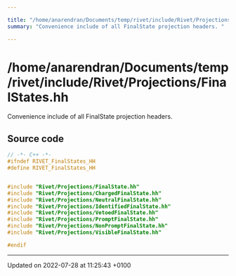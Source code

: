 ```yaml
---

title: "/home/anarendran/Documents/temp/rivet/include/Rivet/Projections/FinalStates.hh"
summary: "Convenience include of all FinalState projection headers. "

---
```


# /home/anarendran/Documents/temp/rivet/include/Rivet/Projections/FinalStates.hh

Convenience include of all FinalState projection headers. 




## Source code

```cpp
// -*- C++ -*-
#ifndef RIVET_FinalStates_HH
#define RIVET_FinalStates_HH


#include "Rivet/Projections/FinalState.hh"
#include "Rivet/Projections/ChargedFinalState.hh"
#include "Rivet/Projections/NeutralFinalState.hh"
#include "Rivet/Projections/IdentifiedFinalState.hh"
#include "Rivet/Projections/VetoedFinalState.hh"
#include "Rivet/Projections/PromptFinalState.hh"
#include "Rivet/Projections/NonPromptFinalState.hh"
#include "Rivet/Projections/VisibleFinalState.hh"

#endif
```


-------------------------------

Updated on 2022-07-28 at 11:25:43 +0100
